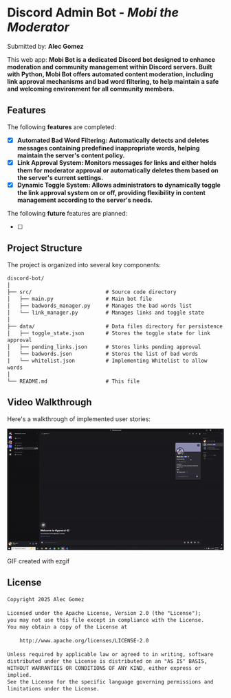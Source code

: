 # Discord Admin Bot - *Mobi the Moderator*

Submitted by: **Alec Gomez**

This web app: **Mobi Bot is a dedicated Discord bot designed to enhance moderation and community management within Discord servers. Built with Python, Mobi Bot offers automated content moderation, including link approval mechanisms and bad word filtering, to help maintain a safe and welcoming environment for all community members.**

## Features

The following **features** are completed:

- [x] **Automated Bad Word Filtering: Automatically detects and deletes messages containing predefined inappropriate words, helping maintain the server's content policy.**
- [x] **Link Approval System: Monitors messages for links and either holds them for moderator approval or automatically deletes them based on the server's current settings.**
- [x] **Dynamic Toggle System: Allows administrators to dynamically toggle the link approval system on or off, providing flexibility in content management according to the server's needs.**

The following **future** features are planned:

- [ ] 

## Project Structure

The project is organized into several key components:
```
discord-bot/
│
├── src/                        # Source code directory
│   ├── main.py                 # Main bot file
│   ├── badwords_manager.py     # Manages the bad words list
│   └── link_manager.py         # Manages links and toggle state
│
├── data/                       # Data files directory for persistence
│   ├── toggle_state.json       # Stores the toggle state for link approval
│   ├── pending_links.json      # Stores links pending approval
│   └── badwords.json           # Stores the list of bad words
|   └── whitelist.json          # Implementing Whitelist to allow words
│
└── README.md                   # This file
```
## Video Walkthrough

Here's a walkthrough of implemented user stories:

<img src='public\assets\walkthrough.gif' title='Video Walkthrough' width='' alt='Video Walkthrough' />

GIF created with ezgif

## License

    Copyright 2025 Alec Gomez

    Licensed under the Apache License, Version 2.0 (the "License");
    you may not use this file except in compliance with the License.
    You may obtain a copy of the License at

        http://www.apache.org/licenses/LICENSE-2.0

    Unless required by applicable law or agreed to in writing, software
    distributed under the License is distributed on an "AS IS" BASIS,
    WITHOUT WARRANTIES OR CONDITIONS OF ANY KIND, either express or implied.
    See the License for the specific language governing permissions and
    limitations under the License.